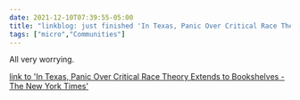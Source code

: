 ```yaml
---
date: 2021-12-10T07:39:55-05:00
title: "linkblog: just finished 'In Texas, Panic Over Critical Race Theory Extends to Bookshelves - The New York Times'"
tags: ["micro","Communities"]
---
```

All very worrying.
 
[link to 'In Texas, Panic Over Critical Race Theory Extends to Bookshelves - The New York Times'](https://www.nytimes.com/2021/12/10/us/texas-critical-race-theory-ban-books.html)
